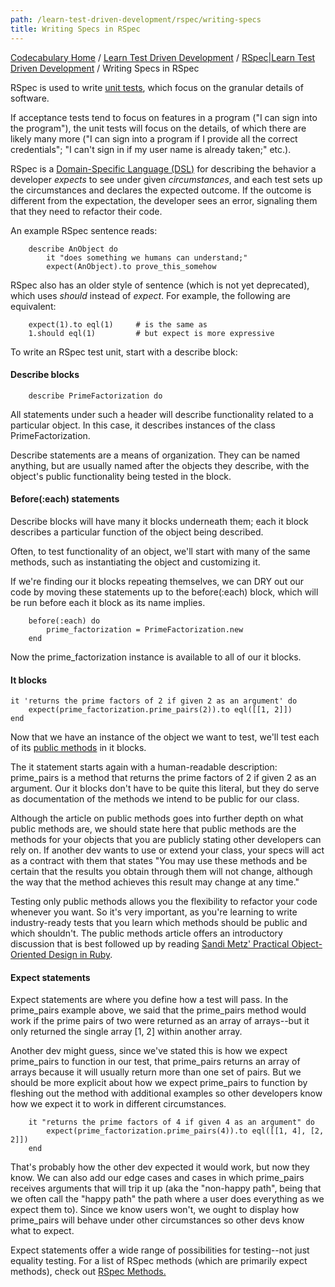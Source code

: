 ```yaml
---
path: /learn-test-driven-development/rspec/writing-specs
title: Writing Specs in RSpec
---
```

[Codecabulary Home](/) / [Learn Test Driven Development](/learn-test-driven-development) / [RSpec|Learn Test Driven Development](/learn-test-driven-development/rspec) / Writing Specs in RSpec

<!-- ---title: Writing Specs in RSpec -->

RSpec is used to write [unit tests](google.com), which focus on the granular details of software. 

If acceptance tests tend to focus on features in a program ("I can sign into the program"), the unit tests will focus on the details, of which there are likely many more ("I can sign into a program if I provide all the correct credentials"; "I can't sign in if my user name is already taken;" etc.). 

RSpec is a [Domain-Specific Language (DSL)](google.com) for describing the behavior a developer _expects_ to see under given _circumstances_, and each test sets up the circumstances and declares the expected outcome. If the outcome is different from the expectation, the developer sees an error, signaling them that they need to refactor their code. 

An example RSpec sentence reads:

		describe AnObject do
			it "does something we humans can understand;"
			expect(AnObject).to prove_this_somehow

RSpec also has an older style of sentence (which is not yet deprecated), which uses _should_ instead of _expect_. For example, the following are equivalent:

		expect(1).to eql(1)		# is the same as
		1.should eql(1)			# but expect is more expressive
		
To write an RSpec test unit, start with a describe block:

#### Describe blocks

		describe PrimeFactorization do
		
All statements under such a header will describe functionality related to a particular object. In this case, it describes instances of the class PrimeFactorization.

Describe statements are a means of organization. They can be named anything, but are usually named after the objects they describe, with the object's public functionality being tested in the block.

#### Before(:each) statements

Describe blocks will have many it blocks underneath them; each it block describes a particular function of the object being described.

Often, to test functionality of an object, we'll start with many of the same methods, such as instantiating the object and customizing it. 

If we're finding our it blocks repeating themselves, we can DRY out our code by moving these statements up to the before(:each) block, which will be run before each it block as its name implies. 

		before(:each) do
			prime_factorization = PrimeFactorization.new
		end

Now the prime_factorization instance is available to all of our it blocks. 

#### It blocks

	it 'returns the prime factors of 2 if given 2 as an argument' do
		expect(prime_factorization.prime_pairs(2)).to eql([[1, 2]])
	end

Now that we have an instance of the object we want to test, we'll test each of its [public methods](google.com) in it blocks.

The it statement starts again with a human-readable description: prime_pairs is a method that returns the prime factors of 2 if given 2 as an argument. Our it blocks don't have to be quite this literal, but they do serve as documentation of the methods we intend to be public for our class. 

Although the article on public methods goes into further depth on what public methods are, we should state here that public methods are the methods for your objects that you are publicly stating other developers can rely on. If another dev wants to use or extend your class, your specs will act as a contract with them that states "You may use these methods and be certain that the results you obtain through them will not change, although the way that the method achieves this result may change at any time."

Testing only public methods allows you the flexibility to refactor your code whenever you want. So it's very important, as you're learning to write industry-ready tests that you learn which methods should be public and which shouldn't. The public methods article offers an introductory discussion that is best followed up by reading [Sandi Metz' Practical Object-Oriented Design in Ruby](http://www.amazon.com/Practical-Object-Oriented-Design-Ruby-Addison-Wesley/dp/0321721330/ref=sr_1_1?ie=UTF8&qid=1369765590&sr=8-1&keywords=sandi+metz).

#### Expect statements

Expect statements are where you define how a test will pass. In the prime_pairs example above, we said that the prime_pairs method would work if the prime pairs of two were returned as an array of arrays--but it only returned the single array [1, 2] within another array. 

Another dev might guess, since we've stated this is how we expect prime_pairs to function in our test, that prime_pairs returns an array of arrays because it will usually return more than one set of pairs. But we should be more explicit about how we expect prime_pairs to function by fleshing out the method with additional examples so other developers know how we expect it to work in different circumstances.

		it "returns the prime factors of 4 if given 4 as an argument" do
			expect(prime_factorization.prime_pairs(4)).to eql([[1, 4], [2, 2]])
		end
		
That's probably how the other dev expected it would work, but now they know. We can also add our edge cases and cases in which prime_pairs receives arguments that will trip it up (aka the "non-happy path", being that we often call the "happy path" the path where a user does everything as we expect them to). Since we know users won't, we ought to display how prime_pairs will behave under other circumstances so other devs know what to expect. 

Expect statements offer a wide range of possibilities for testing--not just equality testing. For a list of RSpec methods (which are primarily expect methods), check out [RSpec Methods.](google.com)


		
		
		
